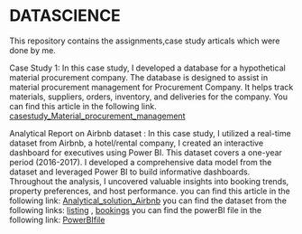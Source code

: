 # DATASCIENCE
This repository contains the assignments,case study articals  which were done by me.


Case Study 1: In this case study, I developed a database for a hypothetical material procurement company. 
               The database is designed to assist in material procurement management for Procurement Company.
               It helps track materials, suppliers, orders, inventory, and deliveries for the company.
               You can find this article in the following link.
               [casestudy_Material_procurement_management](https://github.com/OHMALURI/DATASCIENCE/blob/main/Ohm_article_Material%20procurementManegement_000942201.pdf)


Analytical Report on Airbnb dataset : In this case study, I utilized a real-time dataset from Airbnb, a hotel/rental company,
                                      I created an interactive dashboard for executives using Power BI. 
                                      This dataset covers a one-year period (2016-2017).
                                      I developed a comprehensive data model from the dataset and leveraged Power BI to build informative dashboards. 
                                      Throughout the analysis, I uncovered valuable insights into booking trends, property preferences, and host performance.
                                      you can find this article in the following link: [Analytical_solution_Airbnb](https://github.com/OHMALURI/DATASCIENCE/blob/main/article_AnalyticalSolution_Airbnb_000942201.pdf)
                                      you can find the dataset from the following links: [listing](https://github.com/OHMALURI/DATASCIENCE/blob/main/final%20_listing.csv)
                                                                                       ,  [bookings](https://github.com/OHMALURI/DATASCIENCE/blob/main/final_calender_b.csv)
                                      you can find the powerBI file in the following link: [PowerBIfile](https://github.com/OHMALURI/DATASCIENCE/blob/main/AnalyticalDashboard_airbnb_powerBI.pbix)
                                      
